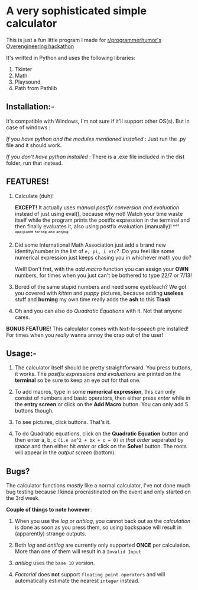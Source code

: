 # A very sophisticated simple calculator

This is just a fun little program I made for [r/programmerhumor's Overengineering hackathon](https://www.programmerhumor.org/Hackathon)

It's writted in Python and uses the following libraries:
  1. Tkinter
  2. Math
  3. Playsound
  4. Path from Pathlib

## Installation:-  

It's compatible with Windows, I'm not sure if it'll support other OS(s). But in case of windows :

*If you have python and the modules mentioned installed* : Just run the .py file and it should work.

*If you don't have python installed* : There is a .exe file included in the dist folder, run that instead.
## FEATURES!
  1. Calculate (duh)!

      **EXCEPT!** It actually uses *manual postfix conversion and evaluation* instead of just using eval(), because why not! Watch your time waste itself while the program prints the postfix expression in the terminal and then finally evaluates it, also using postfix evaluation (manually)! ⁿᵒᵗ ᵃᵖᵖˡᶦᶜᵃᵇˡᵉ ᶠᵒʳ ˡᵒᵍ ᵃⁿᵈ ᵃⁿᵗᶦˡᵒᵍ

  2. Did some International Math Association just add a brand new identity/number in the list of `e, pi, i etc`?. Do you feel like some numerical expression just keeps chasing you in whichever math you do?

       Well! Don't fret, with the *add macro* function you can assign your **OWN** numbers, for times when you just can't be bothered to type 22/7 or 7/13!

  3. Bored of the same stupid numbers and need some eyebleach? We got you covered with *kitten* and *puppy* pictures, because adding **useless** stuff and **burning** my own time really adds the **ash** to this **Trash**

  4. Oh and you can also do *Quadratic Equations* with it. Not that anyone cares.

**BONUS FEATURE!** This calculator comes with *text-to-speech* pre installed! For times when you *really* wanna annoy the crap out of the user!

## Usage:-

  1. The calculator itself should be pretty straightforward. You press buttons, it works. The *postfix expressions and evaluations* are printed on the **terminal** so be sure to keep an eye out for that one.

  2. To add macros, type in some **numerical expression**, this can only consist of numbers and basic operators, then either press *enter* while in the **entry screen** or click on the **Add Macro** button. You can only add 5 buttons though.

  3. To see pictures, click buttons. That's it.

  4. To do Quadratic equations, click on the **Quadratic Equation** button and then enter a, b, c `(i.e ax^2 + bx + c = 0)` *in that order* seperated by *space* and then either hit *enter* or click on the **Solve!** button. The roots will appear in the *output screen* (bottom).

## Bugs?

The calculator functions *mostly* like a normal calculator, I've not done much bug testing because I kinda procrastinated on the event and only started on the 3rd week.

**Couple of things to note however** :
  1. When you use the *log* or *antilog*, you cannot back out as the *calculation* is done as soon as you press them, so using backspace will result in (apparently) strange outputs.

  2. Both *log* and *antilog* are currently only supported **ONCE** per calculation. More than one of them will result in a ```Invalid Input```

  3. *antilog* uses the `base 10` version.

  4. *Factorial* does **not** support `floating point operators` and will automatically estimate the nearest `integer` instead.
